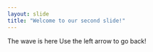 ```yaml
---
layout: slide
title: "Welcome to our second slide!"
---
```

The wave is here
Use the left arrow to go back!

